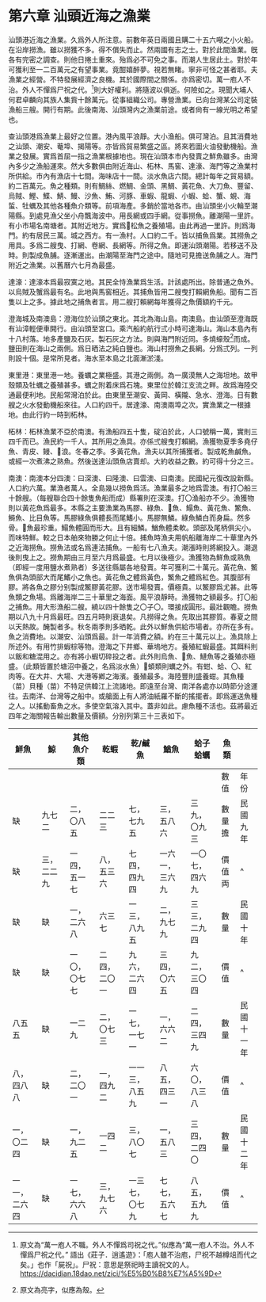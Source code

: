 # 第六章 汕頭近海之漁業

汕頭港近海之漁業。久爲外人所注意。前數年英日兩國且購二十五六噸之小火船。在沿岸撈漁。雖以撈獲不多。得不償失而止。然兩國有志之士。對於此間渔業。旣各有完密之調查。則他日捲土重來。殆爲必不可免之事。而潮人生居此土。對於年可獲利至一二百萬元之有望事業。竟酣嬉醉夢。視若無睹。寧非可怪之甚者耶。夫漁業之經營。不特發展經濟之良機。其於國際間之關係。亦爲密切。萬一庖人不治。外人不憚爲尸祝之代。[^47]則大好權利。將隨波以俱逝。何險如之。現聞大埔人何君卓麟向其族人集貲十餘萬元。從事組織公司。專營漁業。已向台灣某公司定裝漁船三艘。開行有期。此後南海、汕頭灣内之漁業前途。或者尙有一線光明之希望也。

查汕頭港爲漁業上最好之位置。港內風平浪靜。大小渔船。俱可灣泊。且其消費地之汕頭、潮安、菴埠、揭陽等。亦皆爲貿易繁盛之區。將來若圖火油發動機船。漁業之發展。實爲首屈一指之漁業根據地也。現在汕頭本市內發賣之鮮魚雖多。由灣內多少之漁船運來。然大多數俱由附近海山、柘林、馬窖、達濠、海門等之漁業村所供給。市內有漁店十七間。海味店十一間。淡水魚店六間。總計每年之貿易額。約二百萬元。魚之種類。則有鯛絲、燃鯛、金頭、黑鯛、黃花魚、大刀魚、豐留、烏賊、鰹、鰈、鯖、鰻、沙魚、鮪、河豚、車蝦、龍蝦、小蝦、蛤、蟹、蜆、海蜇、牡蠣及其他各種魚介類等。前項海產。多銷於當地各市。由汕頭坐小火輪至潮陽縣。到處見漁父坐小舟飄海波中。用長網或四手網。從事撈魚。離潮陽一里許。有小市場名南塘者。其附近地方。實爲𩸩松魚之養殖場。由此再過一里許。則爲海門。約有居民三萬。城之西方。有一漁村。人口約二千。皆以捕魚爲業。其撈魚之用具。多爲二艘曳、打網、卷網、長網等。所得之魚。即運汕頭潮陽。若移送不及時。則製成魚脯。逐漸運出。由潮陽至海門之途中。隨地可見擔送魚脯之人。海門附近之漁業。以舊曆六七月為最盛。

達濠：達濠本爲最寂寞之地。其民全恃漁業爲生活。計該處所出。除普通之魚外。以烏賊及蟹爲最有名。此地與馬窖相近。其捕魚皆用二艘曳打賴網魚船。聞有二百隻以上之多。據此地之捕魚者言。用二艘打賴網每年獲得之魚價額約千元。

澄海城及南澳島：澄海位於汕頭之東北。其北為海山島。南澳島。由汕頭至澄海既有汕漳輕便車開行。由汕頭至宮口。乘汽船約航行弍小時可達海山。海山本島內有十八村落。地多產鹽及石灰。製石灰之方法。則與海門附近同。多燒蠔殼[^48]而成。鹽田則在海山之兩側。爲日晒法之純白鹽也。海山村撈魚之長網。分爲弍列。一列則設十個。是常所見者。海水至本島之北面漸淤淺。

東里港：東里港一地。養蠣之業極盛。其港之兩側。為一廣漠無人之海坦地。故甲殼類及牡蠣之養殖甚多。蠣之附着床爲石塊。東里位於韓江支流之畔。故爲海陸交通最便利地。民船常灣泊於此。由東里至潮安、黃岡、橫隴、急水、澄海。日有數艘之火水發動機船來往。人口約四千。居達濠、南澳兩埠之次。實漁業之一根據地。由此行約一時到柘林。

柘林：柘林漁業不亞於南澳。有漁船四五十隻，碇泊於此，人口號稱一萬，實則三四千而已。漁民約一千人。其所用之漁具。亦係弍艘曳打賴網。漁獲物夏季多堯仔魚、青皮、鳗、𣲩浪。冬春之季。多黃花魚。漁夫以其所捕獲者。製成乾魚鹹魚。或經一次煮沸之熟魚。然後送達汕頭魚店賣却。大約收益之數。約可得十分之三。

南澳：南澳本分四澳：曰深澳、曰隆澳、曰雲澳、曰南澳。民國紀元復改設新縣。人口約六萬。業漁者萬人。全島幾以撈魚爲活。漁業最多之地爲雲澳。有打〇船三十餘艘。（每艘聯合四十餘隻魚船而成）縣署則在深澳。打〇渔船亦不少。漁獲物則以黃花魚爲最多。本縣之主要漁業為馬膠、綠魚、𩹰魚、鰨魚、黃花魚、鰵魚、鰣魚、比目魚等。馬膠綠魚俱體長而尾鰭小。馬膠無鱗。綠魚鱗白而身扁。然多骨。𩹰魚最珍重。鰨魚體圓而形大。且有細鱗。鰌魚體柔軟。頭部及尾柄俱尖小。而味特鮮。較之日本舶來物勝之何止十倍。捕魚時漁夫用帆船離海岸二十華里內外之近海撈魚。撈魚法或名爲連法捕魚。一船有七八漁夫。潮漲時則將網投入。潮退後則曳上之。撈魚期由三月至六月爲最盛。七月以後極少。漁獲物為鮮魚或熟魚（即經一度用鹽水煮熟者）多送往縣屬各地發賣。年可獲利二十萬元。黃花魚、鰵魚俱為頭部大而尾鰭小之魚也。黃花魚之體爲黃色，鰵魚之體爲紅色。其腹部有膠。將各魚之膠分别製成鰵膠黃花膠。送市場發賣。價極貴。以鰵膠爲尤甚。此等魚類之魚場。爲離海岸二三十華里之海面。風平浪靜時。漁獲物之額最多。打〇船之捕魚。用大形漁船二艘。繞以四十餘隻之〇子〇。環接成圓形。最壯觀瞻。撈魚期以八九十月爲最旺。四五月時則衰退矣。凡撈得之魚。先取出其膠質。春夏之間以天熱故。醃製者多。秋冬兩季則多晒乾。此外以鮮魚供給市場者。亦所在多有。魚之消費地。以潮安、汕頭爲最。計一年消費之額。約在三十萬元以上。漁具除上所述外。有用竹排蝦棕等物。澄海之下井鄉、華塢地方。養殖紅蝦最盛。其餌料則以飯和糖混用之。亦有將小蝦切碎投之者。此外則烏魚、𩸩魚、鰱魚等之養殖亦極盛。（此類皆置於塘沼中養之，名爲淡水魚）𧊽蝢類則蠣之外。有蚶、蛤、〇、紅肉等。在大井、大場、大港等鄕之海濱。養殖最多。海陸豐則盛養蚶。其魚種（苗）貝種（苗）不特足供韓江上流諸地。即遠至台灣、南洋各處亦以時節分途運往。去南洋、台灣等之船中。或艙面上有人將油紙羅不斷的搖擺者。即爲運送魚種之人。以搖動畜魚之水。多使空氣溶入其中。蓋非如此。慮魚種不活也。茲將最近四年之海關報告輸出數量及價額。分别列第三十三表如下。

| 鮮魚         | 鯨         | 其他魚介類   | 乾蝦         | 乾/鹹魚        | 鰌魚           | 蛤子蛤蠣       | 魚類   |            |
|--------------|------------|--------------|--------------|----------------|----------------|----------------|--------|------------|
|              |            |              |              |                |                |                | 數值   | 年份       |
|   缺           | 九七二     | 二，〇八五   | 二二三       | 七，七九五     | 三，五八六     | 三九，〇九三   | 數量擔 | 民國九年   |
|     缺         | 三，二二九 | 一四，五一七 | 八，五三六   | 七四，四九四   | 一六一，三六九 | 一〇七，四六九 | 價值両 |      ^      |
|       缺       |缺            | 一，二六八   | 六三七       | 一三，八九五   | 二，九七九     | 三三，二九四   | 數量   | 民國十年   |
|      缺        |缺            | 一〇，〇七七 | 二四，二〇一 | 九六，二六四   | 三四，〇六五   | 九二，三〇四   | 價值   |      ^      |
| 八五五       |    缺        | 一二九       | 二，〇七三   | 一七，一七一   | 一，六六二     | 二四，三四九   | 數量   | 民國十一年 |
| 八，四八八   |      缺      | 二，二〇一   | 一，四九二   | 一一三，八五九 | 八五，四三一   | 六〇，八三八   | 價值   |     ^       |
| 一，〇二四   |        缺    | 一，九二五   | 一四二       | 三，八〇七     | 一，五八三     | 三四，二四〇   | 數量   | 民國十二年 |
| 一一，二六四 |        缺    | 一七，六六八 | 三，九七六   | 一三七，〇七九 | 七七，五六七   | 八五，五九九   | 價值   |      ^      |

[^47]: 原文為“萬一庖人不職。外人不憚爲司祝之代。”似應為“萬一庖人不治。外人不憚爲尸祝之代。”
語出《莊子．逍遙遊》：「庖人雖不治庖，尸祝不越樽俎而代之矣。」也作「屍祝」。尸祝：意思是祭祀時主讀祝文的人。
https://dacidian.18dao.net/zici/%E5%B0%B8%E7%A5%9D

[^48]: 原文為亮字，似應為殼。
